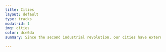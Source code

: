 ```yaml
---
title: Cities
layout: default
type: tracks
modal-id: 1
img: cities
color: dce6da
summary: Since the second industrial revolution, our cities have externalized the production of products and goods, decontextualizing creation and territory. It’s estimated that by 2050, 75% of the world’s population will live in cities. Can cities return to producing their own objects and solutioning their own needs?

---
```

